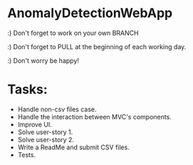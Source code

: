 # AnomalyDetectionWebApp

:) Don't forget to work on your own BRANCH

:) Don't forget to PULL at the beginning of each working day.

:) Don't worry be happy!

Tasks:
======
 - Handle non-csv files case.
 - Handle the interaction between MVC's components.
 - Improve UI.
 - Solve user-story 1.
 - Solve user-story 2.
 - Write a ReadMe and submit CSV files.
 - Tests.
